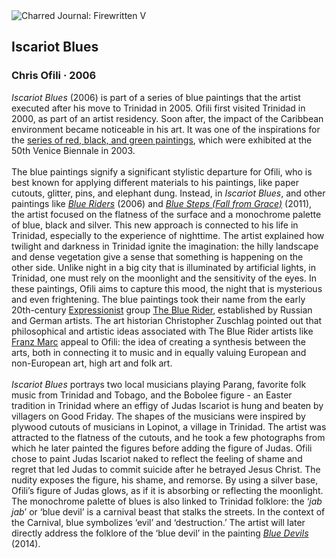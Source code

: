<div class="artwork-of-the-day">
  <div class="container">
    <div class="img-wrapper">
      <img
        src="https://uploads6.wikiart.org/00287/images/chris-ofili/iscariot-blues-2006.jpg!Large.jpg"
        alt="Charred Journal: Firewritten V" />
    </div>
    <div class="artwork-detail">
      <div class="artwork-origin"> 
        <h2 class="artwork-name">Iscariot Blues</h2>
        <h3 class="artist">
          Chris Ofili
                    ·  2006
        </h3>
      </div>
      <p class="description">
        <span class="artwork-description-text ng-binding" ng-bind-html="viewModel.ArtworkOfTheDay.Description | unsafe"><i>Iscariot Blues</i> (2006) is part of a series of blue paintings that the artist executed after his move to Trinidad in 2005. Ofili first visited Trinidad in 2000, as part of an artist residency. Soon after, the impact of the Caribbean environment became noticeable in his art. It was one of the inspirations for the <a target="_blank" href="https://www.wikiart.org/en/chris-ofili/all-works#!#filterName:Series_within-reach-2003,resultType:masonry">series of red, black, and green paintings</a>, which were exhibited at the 50th Venice Biennale in 2003.<br><br>The blue paintings signify a significant stylistic departure for Ofili, who is best known for applying different materials to his paintings, like paper cutouts, glitter, pins, and elephant dung. Instead, in <i>Iscariot Blues</i>, and other paintings like <a target="_blank" href="https://www.wikiart.org/en/chris-ofili/blue-riders-2006"><i>Blue Riders</i></a> (2006) and <a target="_blank" href="https://www.wikiart.org/en/chris-ofili/blue-steps-fall-from-grace-2011"><i>Blue Steps (Fall from Grace)</i></a> (2011), the artist focused on the flatness of the surface and a monochrome palette of blue, black and silver. This new approach is connected to his life in Trinidad, especially to the experience of nighttime. The artist explained how twilight and darkness in Trinidad ignite the imagination: the hilly landscape and dense vegetation give a sense that something is happening on the other side. Unlike night in a big city that is illuminated by artificial lights, in Trinidad, one must rely on the moonlight and the sensitivity of the eyes. In these paintings, Ofili aims to capture this mood, the night that is mysterious and even frightening. The blue paintings took their name from the early 20th-century <a target="_blank" href="https://www.wikiart.org/en/artists-by-art-movement/expressionism">Expressionist</a> group <a target="_blank" href="https://www.wikiart.org/en/artists-by-painting-school/der-blaue-reiter-the-blue-rider">The Blue Rider</a>, established by Russian and German artists. The art historian Christopher Zuschlag pointed out that philosophical and artistic ideas associated with The Blue Rider artists like <a target="_blank" href="https://www.wikiart.org/en/franz-marc">Franz Marc</a> appeal to Ofili: the idea of creating a synthesis between the arts, both in connecting it to music and in equally valuing European and non-European art, high art and folk art.<br><br><i>Iscariot Blues</i> portrays two local musicians playing Parang, favorite folk music from Trinidad and Tobago, and the Bobolee figure - an Easter tradition in Trinidad where an effigy of Judas Iscariot is hung and beaten by villagers on Good Friday. The shapes of the musicians were inspired by plywood cutouts of musicians in Lopinot, a village in Trinidad. The artist was attracted to the flatness of the cutouts, and he took a few photographs from which he later painted the figures before adding the figure of Judas. Ofili chose to paint Judas Iscariot naked to reflect the feeling of shame and regret that led Judas to commit suicide after he betrayed Jesus Christ. The nudity exposes the figure, his shame, and remorse. By using a silver base, Ofili’s figure of Judas glows, as if it is absorbing or reflecting the moonlight. The monochrome palette of blues is also linked to Trinidad folklore: the ‘<i>jab jab</i>’ or ‘blue devil’ is a carnival beast that stalks the streets. In the context of the Carnival, blue symbolizes ‘evil’ and ‘destruction.’ The artist will later directly address the folklore of the ‘blue devil’ in the painting <a target="_blank" href="https://www.wikiart.org/en/chris-ofili/blue-devils-2014"><i>Blue Devils</i></a> (2014).</span>
                        <div class="text-shadow-container" ng-show="showShadow" style=""></div>
      </p>
    </div>
  </div>

</div>
